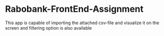 # Rabobank-FrontEnd-Assignment
This app is capable of importing the attached csv-file and visualize it on the screen and filtering option is also available
